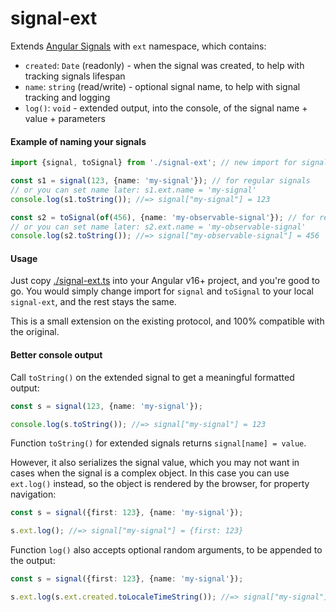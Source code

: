 # signal-ext

Extends [Angular Signals] with `ext` namespace, which contains:

* `created`: `Date` (readonly) - when the signal was created, to help with tracking signals lifespan
* `name`: `string` (read/write) - optional signal name, to help with signal tracking and logging
* `log()`: `void` - extended output, into the console, of the signal name + value + parameters

#### Example of naming your signals

```ts
import {signal, toSignal} from './signal-ext'; // new import for signals

const s1 = signal(123, {name: 'my-signal'}); // for regular signals
// or you can set name later: s1.ext.name = 'my-signal'
console.log(s1.toString()); //=> signal["my-signal"] = 123

const s2 = toSignal(of(456), {name: 'my-observable-signal'}); // for readonly signals
// or you can set name later: s2.ext.name = 'my-observable-signal'
console.log(s2.toString()); //=> signal["my-observable-signal"] = 456 
```

#### Usage

Just copy [./signal-ext.ts](./signal-ext.ts) into your Angular v16+ project, and you're good to go.
You would simply change import for `signal` and `toSignal` to your local `signal-ext`, and the rest stays the same.

This is a small extension on the existing protocol, and 100% compatible with the original.

#### Better console output

Call `toString()` on the extended signal to get a meaningful formatted output:

```ts
const s = signal(123, {name: 'my-signal'});

console.log(s.toString()); //=> signal["my-signal"] = 123
```

Function `toString()` for extended signals returns `signal[name] = value`.

However, it also serializes the signal value, which you may not want in cases when the signal
is a complex object. In this case you can use `ext.log()` instead, so the object is rendered
by the browser, for property navigation:

```ts
const s = signal({first: 123}, {name: 'my-signal'});

s.ext.log(); //=> signal["my-signal"] = {first: 123}
```

Function `log()` also accepts optional random arguments, to be appended to the output:

```ts
const s = signal({first: 123}, {name: 'my-signal'});

s.ext.log(s.ext.created.toLocaleTimeString()); //=> signal["my-signal"] = {first: 123} 1:54:41 PM
```

[Angular Signals]:https://angular.io/guide/signals
